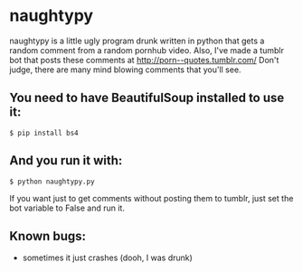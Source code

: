 # naughtypy

naughtypy is a little ugly program drunk written in python that gets a random comment from a random pornhub video. Also, I've made a tumblr bot that posts these comments at http://porn--quotes.tumblr.com/
Don't judge, there are many mind blowing comments that you'll see. 

## You need to have BeautifulSoup installed to use it:

	$ pip install bs4

## And you run it with: 

	$ python naughtypy.py

If you want just to get comments without posting them to tumblr, just set the bot variable to False and run it.

## Known bugs:
* sometimes it just crashes (dooh, I was drunk)

